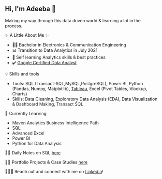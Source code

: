 ## Hi, I'm Adeeba 🙋 ##

 Making my way through this data driven world & learning a lot in the process.

✨ A Little About Me ✨
* :woman_student: Bachelor in Electronics & Communication Engineering
* 📊 Transition to Data Analytics in July 2021
* 📝 Self learning Analytics skills & best practices
* :heavy_check_mark: [Google Certified Data Analyst](https://www.coursera.org/account/accomplishments/professional-cert/FWJZUQPJCZ54)

💡 Skills and tools

* Tools: SQL (Transact-SQL,MySQL,PostgreSQL), Power BI, Python (Pandas, Numpy, Matplotlib), [Tableau](https://public.tableau.com/app/profile/latheef.adeeba), Excel (Pivot Tables, Vlookup, Charts)
* Skills: Data Cleaning, Exploratory Data Analysis (EDA), Data Visualization & Dashboard Making, Transact SQL

📝 Currently Learning
* Maven Analytics Business Intelligence Path
* SQL
* Advanced Excel
* Power BI
* Python for Data Analysis

:woman_technologist: Daily Notes on SQL [here](https://github.com/ade-eba/SQL-Guide)


:female_detective: Portfolio Projects & Case Studies [here](https://github.com/ade-eba/Portfolio-Projects)


🙋🏻‍♀️ Reach out and connect with me on [LinkedIn](https://www.linkedin.com/in/adeeba-latheef)!


